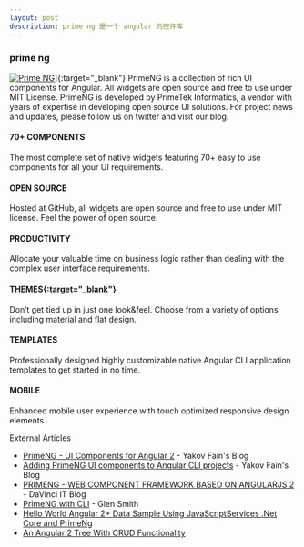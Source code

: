 ```yaml
---
layout: post
description: prime ng 是一个 angular 的控件库
---
```


### prime ng

[![Prime NG](https://www.primefaces.org/primeng/assets/showcase/images/logo.png)](https://www.primefaces.org/primeng/#/)]{:target="_blank"}
PrimeNG is a collection of rich UI components for Angular. All widgets are open source and free to use under MIT License. PrimeNG is developed by PrimeTek Informatics, a vendor with years of expertise in developing open source UI solutions. For project news and updates, please follow us on twitter and visit our blog.

#### 70+ COMPONENTS
The most complete set of native widgets featuring 70+ easy to use components for all your UI requirements.

#### OPEN SOURCE
Hosted at GitHub, all widgets are open source and free to use under MIT license. Feel the power of open source.

#### PRODUCTIVITY
Allocate your valuable time on business logic rather than dealing with the complex user interface requirements.

#### [THEMES](https://www.primefaces.org/primeng/#/theming){:target="_blank"}
Don’t get tied up in just one look&feel. Choose from a variety of options including material and flat design.

#### TEMPLATES
Professionally designed highly customizable native Angular CLI application templates to get started in no time.

#### MOBILE
Enhanced mobile user experience with touch optimized responsive design elements.

External Articles
* [PrimeNG - UI Components for Angular 2](https://yakovfain.com/2016/10/06/primeng-ui-components-for-angular-2/) - Yakov Fain's Blog
* [Adding PrimeNG UI components to Angular CLI projects](https://yakovfain.com/2016/10/28/adding-primeng-ui-components-to-angular-cli-project/) - Yakov Fain's Blog
* [PRIMENG - WEB COMPONENT FRAMEWORK BASED ON ANGULARJS 2](https://www.primefaces.org/primeng/#/setup) - DaVinci IT Blog
* [PrimeNG with CLI](http://blogs.bytecode.com.au/glen/2016/10/27/primeng-with-angular-cli.html) - Glen Smith
* [Hello World Angular 2+ Data Sample Using JavaScriptServices .Net Core and PrimeNg](http://lightswitchhelpwebsite.com/Blog/tabid/61/EntryId/3304/Hello-World-Angular-2-Data-Sample-Using-JavaScriptServices-Net-Core-and-PrimeNg.aspx)
* [An Angular 2 Tree With CRUD Functionality](http://lightswitchhelpwebsite.com/Blog/tabid/61/EntryId/3298/An-Angular-2-Tree-With-CRUD-Functionality.aspx)
